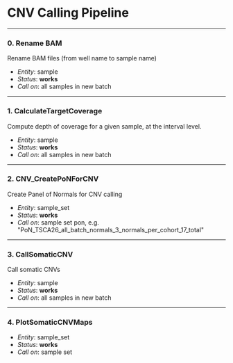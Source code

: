 # CNV Calling Pipeline

---
### 0. Rename BAM
Rename BAM files (from well name to sample name)
* _Entity_: sample
* _Status_: **works**
* _Call on_: all samples in new batch

---
### 1. CalculateTargetCoverage
Compute depth of coverage for a given sample, at the interval level.
* _Entity_: sample
* _Status_: **works**
* _Call on_: all samples in new batch
---

### 2. CNV_CreatePoNForCNV
Create Panel of Normals for CNV calling
* _Entity_: sample_set
* _Status_: **works**
* _Call on_: sample set pon, e.g. "PoN_TSCA26_all_batch_normals_3_normals_per_cohort_17_total"
---

### 3. CallSomaticCNV
Call somatic CNVs
* _Entity_: sample
* _Status_: **works**
* _Call on_: all samples in new batch
---

### 4. PlotSomaticCNVMaps
* _Entity_: sample_set
* _Status_: **works**
* _Call on_: sample set
